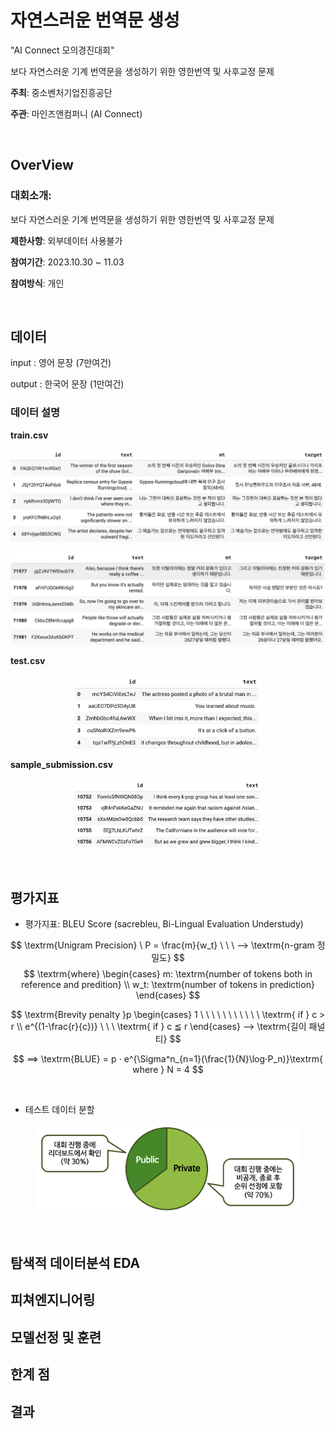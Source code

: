 # 자연스러운 번역문 생성
"AI Connect 모의경진대회" 

보다 자연스러운 기계 번역문을 생성하기 위한 영한번역 및 사후교정 문제

**주최**: 중소벤처기업진흥공단

**주관**: 마인즈앤컴퍼니 (AI Connect)

<br>

## OverView

### 대회소개:

보다 자연스러운 기계 번역문을 생성하기 위한 영한번역 및 사후교정 문제

**제한사항**: 외부데이터 사용불가

**참여기간**: 2023.10.30 ~ 11.03

**참여방식**: 개인

<br>

## 데이터

input : 영어 문장 (7만여건)

output : 한국어 문장 (1만여건)

### 데이터 설명

**train.csv**
<p align='center'><img src="assets/src03.png" width="540"></p>
<p align='center'><img src="assets/src04.png" width="540"></p>

**test.csv**
<p align='center'><img src="assets/src05.png" width="300"></p>

**sample_submission.csv** 
<p align='center'><img src="assets/src06.png" width="300"></p>

<br>

## 평가지표

- 평가지표: BLEU Score (sacrebleu, Bi-Lingual Evaluation Understudy)

$$ \textrm{Unigram Precision} \ P = \frac{m}{w_t} \ \ \ ⟶ \textrm{n-gram 정밀도} $$
$$ \textrm{where} \begin{cases} m: \textrm{number of tokens both in reference and predition} \\ w_t: \textrm{number of tokens in prediction} \end{cases} $$

$$ \textrm{Brevity penalty }p \begin{cases} 1 \ \ \ \ \ \ \ \ \ \ \ \textrm{ if } c > r  \\  e^{(1-\frac{r}{c})} \ \ \ \textrm{ if } c ≦ r \end{cases} ⟶ \textrm{길이 패널티} $$  

$$ ⟹ \textrm{BLUE} = p ⋅ e^{\Sigma^n_{n=1}(\frac{1}{N}\log⋅P_n)}\textrm{ where } N = 4 $$

<br>

- 테스트 데이터 분할
<p align='center'><img src="assets/src02.png" width="420"></p>

<br>

## 탐색적 데이터분석 EDA

## 피쳐엔지니어링

## 모델선정 및 훈련

## 한계 점

## 결과
